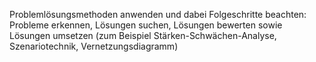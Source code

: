 Problemlösungsmethoden anwenden und dabei Folgeschritte beachten:
Probleme erkennen, Lösungen suchen, Lösungen bewerten sowie Lösungen umsetzen
(zum Beispiel Stärken-Schwächen-Analyse, Szenariotechnik, Vernetzungsdiagramm)